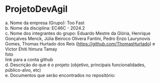 # ProjetoDevAgil

a. Nome da empresa (Grupo): Too Fast <br>
b. Nome da disciplina: EC46C - 2024.2 <br>
c. Nome dos integrantes do grupo: Eduardo Mestre da Glória, Henrique Gonçalves Menck, Júlia Beiroco Olivera Fantini, Pedro Enzo Laurynovis Gomes, Thomas Hurtado dos Reis (https://github.com/ThomasHurtado) e Victor Ehiti Itimura Tamay <br>
foto <br> 
link para a conta github <br>
d. Descrição do que é o projeto (objetivo, principais funcionalidades, público-alvo, etc) <br>
e. Documentos que serão encontrados no repositório: <br>
